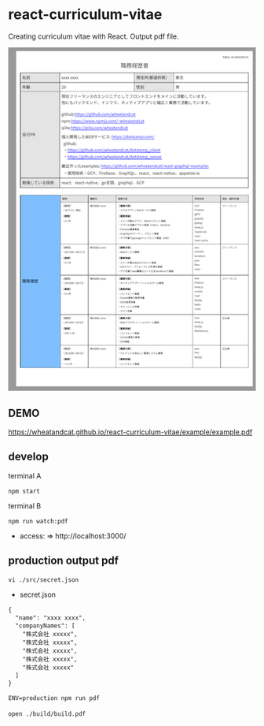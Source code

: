 # react-curriculum-vitae

Creating curriculum vitae with React.
Output pdf file.


![image](./doc/demo.png)


## DEMO

https://wheatandcat.github.io/react-curriculum-vitae/example/example.pdf

## develop


terminal A
```
npm start
```

terminal B
```
npm run watch:pdf
```

* access: => http://localhost:3000/

## production output pdf
```
vi ./src/secret.json
```

 * secret.json

```
{
  "name": "xxxx xxxx",
  "companyNames": [
    "株式会社 xxxxx",
    "株式会社 xxxxx",
    "株式会社 xxxxx",
    "株式会社 xxxxx",
    "株式会社 xxxxx"
  ]
}
```

```
ENV=production npm run pdf

open ./build/build.pdf
```
